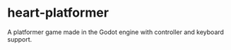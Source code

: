 # heart-platformer
A platformer game made in the Godot engine with controller and keyboard support.
